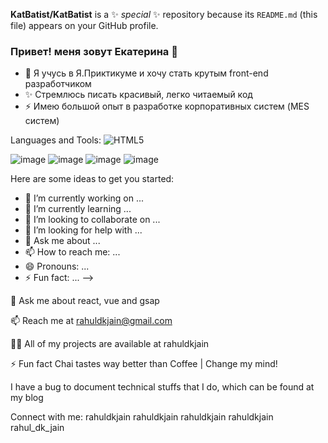 **KatBatist/KatBatist** is a ✨ _special_ ✨ repository because its `README.md` (this file) appears on your GitHub profile.

### Привет! меня зовут Екатерина 👋

- 🌱 Я учусь в Я.Приктикуме и хочу стать крутым front-end разработчиком
- ✨ Стремлюсь писать красивый, легко читаемый код
- ⚡ Имею большой опыт в разработке корпоративных систем (MES систем)

Languages and Tools:
![HTML5](https://img.shields.io/badge/html5-%23E34F26.svg?style=for-the-badge&logo=html5&logoColor=white)

![image](https://user-images.githubusercontent.com/92022638/158613910-b45b014a-de2c-460e-8bc6-5b8b9cf57634.png)
![image](https://user-images.githubusercontent.com/92022638/158613944-6b6a1376-d985-4870-838a-ab88c7bf9157.png)
![image](https://user-images.githubusercontent.com/92022638/158614226-cebc2e67-5648-4895-9164-f2e8a938c1ec.png)
![image](https://user-images.githubusercontent.com/92022638/158613136-a5836653-fc95-486a-8975-98f82626a707.png)

Here are some ideas to get you started:

- 🔭 I’m currently working on ...
- 🌱 I’m currently learning ...
- 👯 I’m looking to collaborate on ...
- 🤔 I’m looking for help with ...
- 💬 Ask me about ...
- 📫 How to reach me: ...
- 😄 Pronouns: ...
- ⚡ Fun fact: ...
-->


💬 Ask me about react, vue and gsap

📫 Reach me at rahuldkjain@gmail.com

👨‍💻 All of my projects are available at rahuldkjain

⚡ Fun fact Chai tastes way better than Coffee | Change my mind!

I have a bug to document technical stuffs that I do, which can be found at my blog

Connect with me:
rahuldkjain rahuldkjain rahuldkjain rahuldkjain rahul_dk_jain
